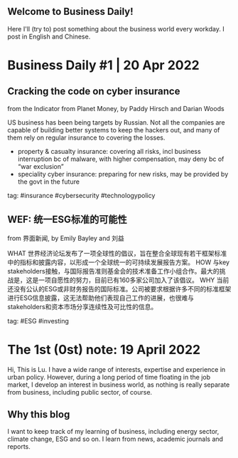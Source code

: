 ## Welcome to Business Daily!

Here I'll (try to) post something about the business world every workday. I post in English and Chinese.

# Business Daily #1 | 20 Apr 2022
## Cracking the code on cyber insurance
from the Indicator from Planet Money, by Paddy Hirsch and Darian Woods

US business has been being targets by Russian. Not all the companies are capable of building better systems to keep the hackers out, and many of them rely on regular insurance to covering the losses. 

* property & casualty insurance: covering all risks, incl business interruption bc of malware, with higher compensation, may deny bc of “war exclusion”
* speciality cyber insurance: preparing for new risks, may be provided by the govt in the future

tag: #insurance #cybersecurity #technologypolicy


## WEF: 统一ESG标准的可能性
from 界面新闻, by Emily Bayley and 刘益

WHAT 世界经济论坛发布了一项全球性的倡议，旨在整合全球现有若干框架标准中的指标和披露内容，以形成一个全球统一的可持续发展报告方案。
HOW 与key stakeholders接触，与国际报告准则基金会的技术准备工作小组合作。最大的挑战是，这是一项自愿性的努力，目前已有160多家公司加入了该倡议。
WHY 当前还没有公认的ESG或非财务报告的国际标准。公司被要求根据许多不同的标准框架进行ESG信息披露，这无法帮助他们表现自己工作的进展，也很难与stakeholders和资本市场分享连续性及可比性的信息。

tag: #ESG #investing


# The 1st (0st) note: 19 April 2022
Hi, This is Lu. I have a wide range of interests, expertise and experience in urban policy. However, during a long period of time floating in the job market, I develop an interest in business world, as nothing is really separate from business, including public sector, of course.

## Why this blog
I want to keep track of my learning of business, including energy sector, climate change, ESG and so on. I learn from news, academic journals and reports.

